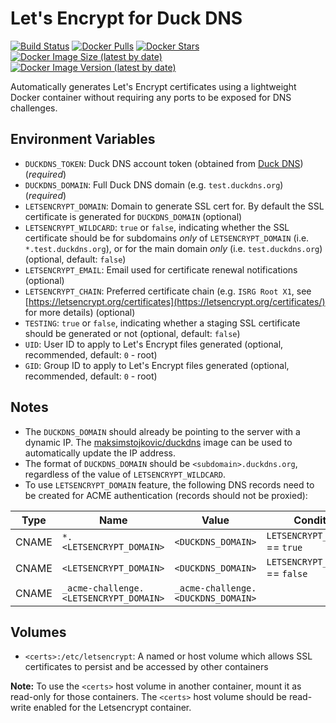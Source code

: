 # Let's Encrypt for Duck DNS

[![Build Status](https://github.com/maksimstojkovic/docker-letsencrypt/actions/workflows/docker-build.yml/badge.svg)](https://github.com/maksimstojkovic/docker-letsencrypt)
[![Docker Pulls](https://img.shields.io/docker/pulls/maksimstojkovic/letsencrypt)](https://hub.docker.com/r/maksimstojkovic/letsencrypt)
[![Docker Stars](https://img.shields.io/docker/stars/maksimstojkovic/letsencrypt)](https://hub.docker.com/r/maksimstojkovic/letsencrypt)
[![Docker Image Size (latest by date)](https://img.shields.io/docker/image-size/maksimstojkovic/letsencrypt)](https://hub.docker.com/r/maksimstojkovic/letsencrypt)
[![Docker Image Version (latest by date)](https://img.shields.io/docker/v/maksimstojkovic/letsencrypt)](https://hub.docker.com/r/maksimstojkovic/letsencrypt)

Automatically generates Let's Encrypt certificates using a lightweight Docker container without requiring any ports to be exposed for DNS challenges.

## Environment Variables

* `DUCKDNS_TOKEN`: Duck DNS account token (obtained from [Duck DNS](https://www.duckdns.org)) (*required*)
* `DUCKDNS_DOMAIN`: Full Duck DNS domain (e.g. `test.duckdns.org`) (*required*)
* `LETSENCRYPT_DOMAIN`: Domain to generate SSL cert for. By default the SSL certificate is generated for `DUCKDNS_DOMAIN` (optional)
* `LETSENCRYPT_WILDCARD`: `true` or `false`, indicating whether the SSL certificate should be for subdomains *only* of `LETSENCRYPT_DOMAIN` (i.e. `*.test.duckdns.org`), or for the main domain *only* (i.e. `test.duckdns.org`) (optional, default: `false`)
* `LETSENCRYPT_EMAIL`: Email used for certificate renewal notifications (optional)
* `LETSENCRYPT_CHAIN`: Preferred certificate chain (e.g. `ISRG Root X1`, see [https://letsencrypt.org/certificates](https://letsencrypt.org/certificates/) for more details) (optional)
* `TESTING`: `true` or `false`, indicating whether a staging SSL certificate should be generated or not (optional, default: `false`)
* `UID`: User ID to apply to Let's Encrypt files generated (optional, recommended, default: `0` - root)
* `GID`: Group ID to apply to Let's Encrypt files generated (optional, recommended, default: `0` - root)

## Notes

* The `DUCKDNS_DOMAIN` should already be pointing to the server with a dynamic IP. The [maksimstojkovic/duckdns](https://github.com/maksimstojkovic/docker-duckdns) image can be used to automatically update the IP address.
* The format of `DUCKDNS_DOMAIN` should be `<subdomain>.duckdns.org`, regardless of the value of `LETSENCRYPT_WILDCARD`.
* To use `LETSENCRYPT_DOMAIN` feature, the following DNS records need to be created for ACME authentication (records should not be proxied):

| Type  | Name                                   | Value                              | Condition                         |
|-------|----------------------------------------|------------------------------------|-----------------------------------|
| CNAME | `*.<LETSENCRYPT_DOMAIN>`               | `<DUCKDNS_DOMAIN>`                 | `LETSENCRYPT_WILDCARD` == `true`  |
| CNAME | `<LETSENCRYPT_DOMAIN>`                 | `<DUCKDNS_DOMAIN>`                 | `LETSENCRYPT_WILDCARD` == `false` |
| CNAME | `_acme-challenge.<LETSENCRYPT_DOMAIN>` | `_acme-challenge.<DUCKDNS_DOMAIN>` |                                   |

## Volumes

* `<certs>:/etc/letsencrypt`: A named or host volume which allows SSL certificates to persist and be accessed by other containers

**Note:** To use the `<certs>` host volume in another container, mount it as read-only for those containers. The `<certs>` host volume should be read-write enabled for the Letsencrypt container.
